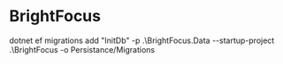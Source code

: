 # BrightFocus

dotnet ef migrations add "InitDb" -p .\BrightFocus.Data --startup-project .\BrightFocus -o Persistance/Migrations
